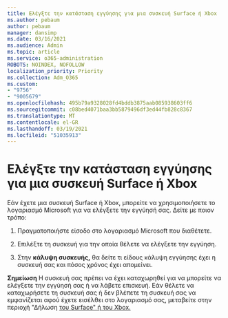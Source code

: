 ```yaml
---
title: Ελέγξτε την κατάσταση εγγύησης για μια συσκευή Surface ή Xbox
ms.author: pebaum
author: pebaum
manager: dansimp
ms.date: 03/16/2021
ms.audience: Admin
ms.topic: article
ms.service: o365-administration
ROBOTS: NOINDEX, NOFOLLOW
localization_priority: Priority
ms.collection: Adm_O365
ms.custom:
- "9756"
- "9005679"
ms.openlocfilehash: 495b79a9328028fd4bddb3875aab085938603ff6
ms.sourcegitcommit: c08bed4071baa3bb5879496df3ed44fb828c8367
ms.translationtype: MT
ms.contentlocale: el-GR
ms.lasthandoff: 03/19/2021
ms.locfileid: "51035913"
---
```

# <a name="check-the-warranty-status-for-a-surface-or-xbox-device"></a>Ελέγξτε την κατάσταση εγγύησης για μια συσκευή Surface ή Xbox

Εάν έχετε μια συσκευή Surface ή Xbox, μπορείτε να χρησιμοποιήσετε το λογαριασμό Microsoft για να ελέγξετε την εγγύησή σας. Δείτε με ποιον τρόπο:

1. Πραγματοποιήστε είσοδο στο λογαριασμό Microsoft που διαθέτετε. 

1. Επιλέξτε τη συσκευή για την οποία θέλετε να ελέγξετε την εγγύηση.

1. Στην **κάλυψη συσκευής,** θα δείτε τι είδους κάλυψη εγγύησης έχει η συσκευή σας και πόσος χρόνος έχει απομείνει.

**Σημείωση** Η συσκευή σας πρέπει να έχει καταχωρηθεί για να μπορείτε να ελέγξετε την εγγύησή σας ή να λάβετε επισκευή. Εάν θέλετε να καταχωρήσετε τη συσκευή σας ή δεν βλέπετε τη συσκευή σας να εμφανίζεται αφού έχετε εισέλθει στο λογαριασμό σας, μεταβείτε στην περιοχή "Δήλωση [του Surface" ή του Xbox.](https://support.microsoft.com/surface/register-your-surface-or-xbox-fd7d73f8-b0e6-c9fa-e83b-0b64652e2376)
